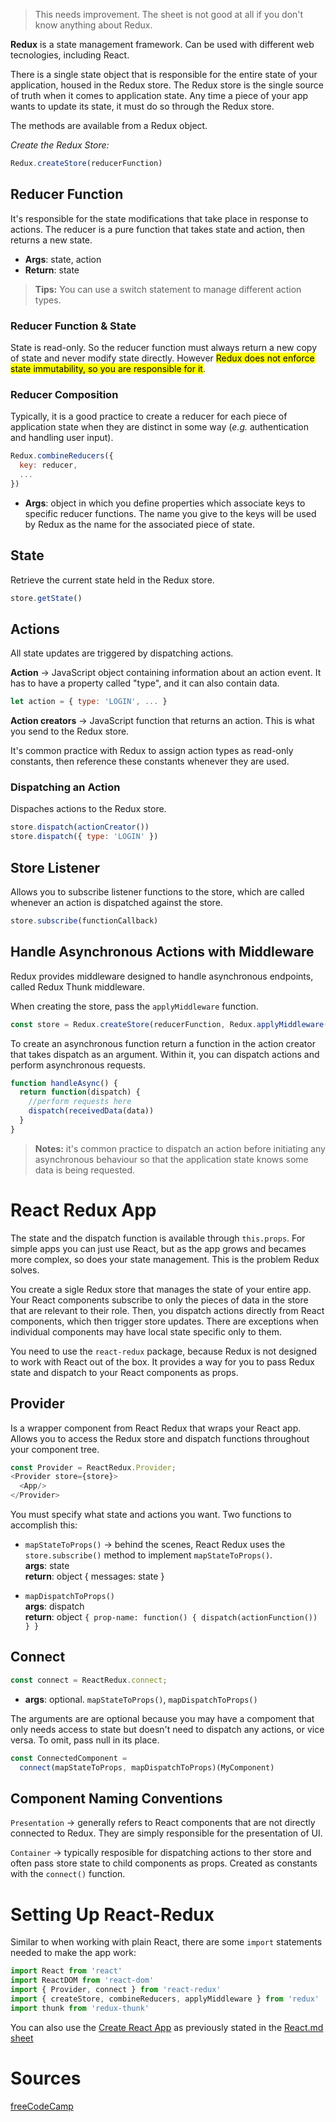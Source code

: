 > This needs improvement. The sheet is not good at all if you don't know anything about Redux.

**Redux** is a state management framework. Can be used with different web tecnologies, including React.

There is a single state object that is responsible for the entire state of your application, housed in the Redux store. The Redux store is the single source of truth when it comes to application state. Any time a piece of your app wants to update its state, it must do so through the Redux store.

The methods are available from a Redux object.

_Create the Redux Store:_
```javascript
Redux.createStore(reducerFunction)
```

## Reducer Function
It's responsible for the state modifications that take place in response to actions. The reducer is a pure function that takes state and action, then returns a new state.
- **Args**: state, action
- **Return**: state

> **Tips:** You can use a switch statement to manage different action types.

### Reducer Function & State
State is read-only. So the reducer function must always return a new copy of state and never modify state directly. However <mark>Redux does not enforce state immutability, so you are responsible for it</mark>.

### Reducer Composition
Typically, it is a good practice to create a reducer for each piece of application state when they are distinct in some way (*e.g.* authentication and handling user input).
```javascript
Redux.combineReducers({
  key: reducer,
  ...	
})
```
- **Args**: object in which you define properties which associate keys to specific reducer functions. The name you give to the keys will be used by Redux as the name for the associated piece of state.

## State
Retrieve the current state held in the Redux store.
```javascript
store.getState()
```

## Actions
All state updates are triggered by dispatching actions.

__Action__ → JavaScript object containing information about an action event. It has to have a property called "type", and it can also contain data.
```javascript
let action = { type: 'LOGIN', ... }
```

__Action creators__ → JavaScript function that returns an action. This is what you send to the Redux store.

It's common practice with Redux to assign action types as read-only constants, then reference these constants whenever they are used.

### Dispatching an Action
Dispaches actions to the Redux store.
```javascript
store.dispatch(actionCreator())
store.dispatch({ type: 'LOGIN' })
```

## Store Listener
Allows you to subscribe listener functions to the store, which are called whenever an action is dispatched against the store.
```javascript
store.subscribe(functionCallback)
```

## Handle Asynchronous Actions with Middleware
Redux provides middleware designed to handle asynchronous endpoints, called Redux Thunk middleware.

When creating the store, pass the `applyMiddleware` function.
```javascript
const store = Redux.createStore(reducerFunction, Redux.applyMiddleware(ReduxThunk.default));
```

To create an asynchronous function return a function in the action creator that takes dispatch as an argument. Within it, you can dispatch actions and perform asynchronous requests.
```javascript
function handleAsync() {
  return function(dispatch) {
    //perform requests here
    dispatch(receivedData(data))
  }
}
```

> __Notes:__ it's common practice to dispatch an action before initiating any asynchronous behaviour so that the application state knows some data is being requested.

# React Redux App
The state and the dispatch function is available through `this.props`. For simple apps you can just use React, but as the app grows and becames more complex, so does your state management. This is the problem Redux solves.

You create a sigle Redux store that manages the state of your entire app. Your React components subscribe to only the pieces of data in the store that are relevant to their role. Then, you dispatch actions directly from React components, which then trigger store updates. There are exceptions when individual components may have local state specific only to them.

You need to use the `react-redux` package, because Redux is not designed to work with React out of the box. It provides a way for you to pass Redux state and dispatch to your React components as props.

## Provider
Is a wrapper component from React Redux that wraps your React app. Allows you to access the Redux store and dispatch functions throughout your component tree.
```javascript
const Provider = ReactRedux.Provider;
<Provider store={store}>
  <App/>
</Provider>
```

You must specify what state and actions you want. Two functions to accomplish this:
-	`mapStateToProps()` → behind the scenes, React Redux uses the `store.subscribe()` method to implement `mapStateToProps()`.\
	**args**: state\
	**return**: object { messages: state }

-	`mapDispatchToProps()`\
  **args**: dispatch\
	**return**: object `{ prop-name: function() { dispatch(actionFunction()) } }`

## Connect
```javascript
const connect = ReactRedux.connect;
```
- **args**: optional. `mapStateToProps()`, `mapDispatchToProps()`

The arguments are are optional because you may have a compoment that only needs access to state but doesn't need to dispatch any actions, or vice versa. To omit, pass null in its place.

```javascript
const ConnectedComponent = 
  connect(mapStateToProps, mapDispatchToProps)(MyComponent)
```

## Component Naming Conventions
`Presentation` → generally refers to React components that are not directly connected to Redux. They are simply responsible for the presentation of UI.

`Container` → typically resposible for dispatching actions to ther store and often pass store state to child components as props. Created as constants with the `connect()` function.

# Setting Up React-Redux
Similar to when working with plain React, there are some `import` statements needed to make the app work:
```javascript
import React from 'react'
import ReactDOM from 'react-dom'
import { Provider, connect } from 'react-redux'
import { createStore, combineReducers, applyMiddleware } from 'redux'
import thunk from 'redux-thunk'
```

You can also use the [Create React App](https://github.com/facebookincubator/create-react-app) as previously stated in the [React.md sheet](./react.md)

# Sources
[freeCodeCamp](https://freecodecamp.org)